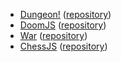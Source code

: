 - [Dungeon!](https://dungeon.yvesgurcan.com/stable) ([repository](https://github.com/yvesgurcan/dungeon))
- [DoomJS](https://doom.yvesgurcan.com) ([repository](https://github.com/yvesgurcan/jsdoom))
- [War](https://war.yvesgurcan.com) ([repository](https://github.com/yvesgurcan/war))
- [ChessJS](https://chess.yvesgurcan.com) ([repository](https://github.com/yvesgurcan/chess))
